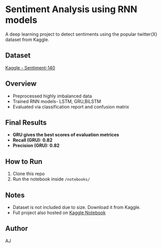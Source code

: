 # Sentiment Analysis using RNN models

A deep learning project to detect sentiments using the popular twitter(X) dataset from Kaggle.

## Dataset
[Kaggle - Sentiment-140](https://www.kaggle.com//sentiment140)

## Overview
- Preprocessed highly imbalanced data
- Trained RNN models- LSTM, GRU,BiLSTM
- Evaluated via classification report and confusion matrix

## Final Results
- **GRU gives the best scores of evaluation metrices**
- **Recall (GRU): 0.82**
- **Precision (GRU): 0.82**

## How to Run
1. Clone this repo
3. Run the notebook inside `/notebooks/`

## Notes
- Dataset is not included due to size. Download it from Kaggle.
- Full project also hosted on [Kaggle Notebook](https://www.kaggle.com/code/errorcoder/creditcardfrauddetection-using-xgboost)

## Author
AJ
